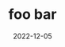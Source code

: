 ---
title: foo bar
summary: 
date: 2022-12-05
external_link: https://medium.com/@sakthivel-viswanathan/foo-bar-442368618501
weight: 10
---